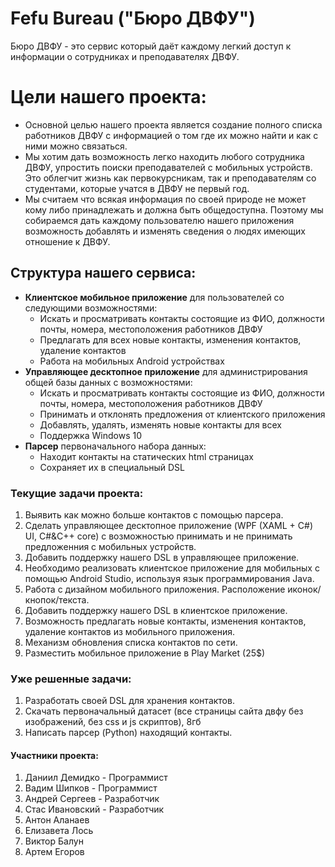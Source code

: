 # Fefu Bureau ("Бюро ДВФУ")
Бюро ДВФУ - это сервис который даёт каждому легкий доступ к информации о сотрудниках и преподавателях ДВФУ.
# Цели нашего проекта:
  * Основной целью нашего проекта является создание полного списка работников ДВФУ с информацией о том где их можно найти и как с ними можно связаться.
  * Мы хотим дать возможность легко находить любого сотрудника ДВФУ, упростить поиски преподавателей с мобильных устройств. 
    Это облегчит жизнь как первокурсникам, так и преподавателям со студентами, которые учатся в ДВФУ не первый год.
  * Мы считаем что всякая информация по своей природе не может кому либо принадлежать и должна быть общедоступна. 
    Поэтому мы собираемся дать каждому пользователю нашего приложения возможность добавлять и изменять сведения о людях имеющих отношение к ДВФУ.
## Структура нашего сервиса:
  * **Клиентское мобильное приложение** для пользователей со следующими возможностями:
    - Искать и просматривать контакты состоящие из ФИО, должности почты, номера, местоположения работников ДВФУ
    - Предлагать для всех новые контакты, изменения контактов, удаление контактов
    - Работа на мобильных Android устройствах 
  * **Управляющее десктопное приложение** для администрирования общей базы данных с возможностями:
    - Искать и просматривать контакты состоящие из ФИО, должности почты, номера, местоположения работников ДВФУ
    - Принимать и отклонять предложения от клиентского приложения
    - Добавлять, удалять, изменять новые контакты для всех
    - Поддержка Windows 10
  * **Парсер** первоначального набора данных:
    - Находит контакты на статических html страницах
    - Сохраняет их в специальный DSL
### Текущие задачи проекта:
  1. Выявить как можно больше контактов с помощью парсера.
  2. Сделать управляющее десктопное приложение (WPF (XAML + C#) UI, C#&C++ core) с возможностью принимать и не принимать предложенния с мобильных устройств.
  3. Добавить поддержку нашего DSL в управляющее приложение.
  4. Необходимо реализовать клиентское приложение для мобильных с помощью Android Studio, используя язык программирования Java.
  5. Работа с дизайном мобильного приложения. Расположение иконок/кнопок/текста.
  6. Добавить поддержку нашего DSL в клиентское приложение.
  7. Возможность предлагать новые контакты, изменения контактов, удаление контактов из мобильного приложения.
  8. Механизм обновления списка контактов по сети.
  9. Разместить мобильное приложение в Play Market (25$)
### Уже решенные задачи:
  1. Разработать своей DSL для хранения контактов.
  2. Скачать первоначальный датасет (все страницы сайта двфу без изображений, без css и js скриптов), 8гб
  3. Написать парсер (Python) находящий контакты.
#### Участники проекта:
  1. Даниил Демидко - Программист
  8. Вадим Шипков - Программист
  4. Андрей Сергеев - Разработчик
  5. Стас Ивановский - Разработчик
  2. Антон Аланаев
  3. Елизавета Лось
  6. Виктор Балун
  7. Артем Егоров
